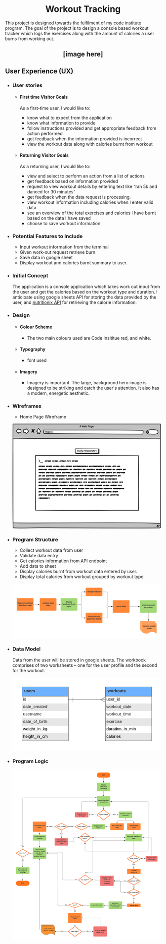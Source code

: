 <h1 align="center">Workout Tracking</h1>

This project is designed towards the fulfilment of my code institute program. 
The goal of the project is to design a console based workout tracker which logs the exercises along with the amount of calories a user burns from working out.

<h2 align="center">[image here]</h2>

## User Experience (UX)

-   ### User stories

    -   #### First time Visitor Goals
        As a first-time user, I would like to:

        -	know what to expect from the application
        -	know what information to provide
        -	follow instructions provided and get appropriate feedback from action performed
        -	get feedback when the information provided is incorrect
        -	view the workout data along with calories burnt from workout


    -   #### Returning Visitor Goals
        As a returning user, I would like to:

        -	view and select to perform an action from a list of actions 
        -	get feedback based on information provided
        -	request to view workout details by entering text like “ran 5k and danced for 30 minutes”
        -	get feedback when the data request is processing.
        -	view workout information including calories when I enter valid data
        -	see an overview of the total exercises and calories I have burnt based on the data I have saved
        -	choose to save workout information

-   ### Potential Features to Include

    -	Input workout information from the terminal
    -	Given work-out request retrieve burn
    -	Save data in google sheet
    -	Display workout and calories burnt summary to user.


-   ### Initial Concept

    The application is a console application which takes work out input from the user and get the calories based on the workout type and duration. I anticipate using google sheets API for storing the data provided by the user, and [nutritionix API](https://developer.nutritionix.com/) for retrieving the calorie information.
  

-   ### Design
    -   #### Colour Scheme
        -   The two main colours used are Code Insititue red, and white.
    -   #### Typography
        -  font used 
    -   #### Imagery
        -   Imagery is important. The large, background hero image is designed to be striking and catch the user's attention. It also has a modern, energetic aesthetic.

-   ### Wireframes

    -   Home Page Wireframe

    <p align="center"><img src="./readme_docs/images/desktop_wireframe.png"></p>


-   ### Program Structure

    -	Collect workout data from user
    -	Validate data entry
    -	Get calories information from API endpoint
    -	Add data to sheet
    -	Display calories burnt from workout data entered by user.
    -	Display total calories from workout grouped by workout type

    <p align="center"><img src="./readme_docs/images/program_structure.png"></p>

-   ### Data Model

    Data from the user will be stored in google sheets. The workbook comprises of two worksheets – one for the user profile and the second for the workout.

    <p align="center"><img src="./readme_docs/images/data_model.png"></p>
    
-   ### Program Logic

    <p align="center"><img src="./readme_docs/images/program_logic.png"></p>
